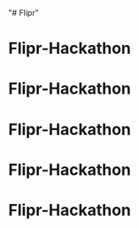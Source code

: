 "# Flipr" 
# Flipr-Hackathon
# Flipr-Hackathon
# Flipr-Hackathon
# Flipr-Hackathon
# Flipr-Hackathon
